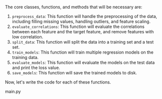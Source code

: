 The core classes, functions, and methods that will be necessary are:

1. `preprocess_data`: This function will handle the preprocessing of the data, including filling missing values, handling outliers, and feature scaling.
2. `evaluate_correlations`: This function will evaluate the correlations between each feature and the target feature, and remove features with low correlation.
3. `split_data`: This function will split the data into a training set and a test set.
4. `train_models`: This function will train multiple regression models on the training data.
5. `evaluate_models`: This function will evaluate the models on the test data and print the loss value.
6. `save_models`: This function will save the trained models to disk.

Now, let's write the code for each of these functions.

main.py
